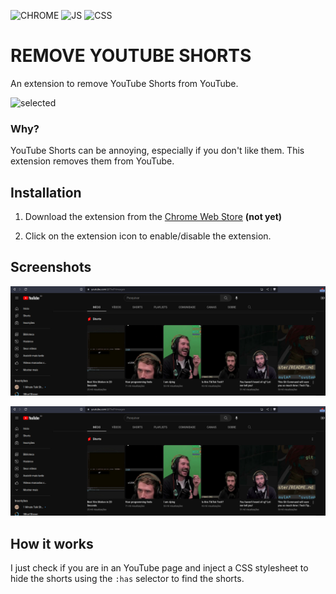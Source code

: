 
![CHROME](https://img.shields.io/static/v1?label=CHROME&labelColor=%23ffffff&message=EXTENSION&color=%23db0606&style=flat-square&logo=GOOGLECHROME&logoColor=%23fc1313)
![JS](https://img.shields.io/static/v1?label=BASIC&labelColor=%23ffffff&message=JAVASCRIPT&color=%23db0606&style=flat-square&logo=JAVASCRIPT&logoColor=%23fc1313)
![CSS](https://img.shields.io/static/v1?label=COOL&labelColor=%23ffffff&message=CSS&color=%23db0606&style=flat-square&logo=CSS3&logoColor=%23fc1313)


# REMOVE YOUTUBE SHORTS

An extension to remove YouTube Shorts from YouTube.

![selected](https://raw.githubusercontent.com/devlulcas/remove-youtube-shorts/main/.github/images/selected.png)

### Why?

YouTube Shorts can be annoying, especially if you don't like them. This extension removes them from YouTube.

## Installation

1. Download the extension from the [Chrome Web Store](https://chrome.google.com/webstore/) **(not yet)**

2. Click on the extension icon to enable/disable the extension.

## Screenshots

![off](https://raw.githubusercontent.com/devlulcas/remove-youtube-shorts/main/.github/images/off.png)


![on](https://raw.githubusercontent.com/devlulcas/remove-youtube-shorts/main/.github/images/off.png)

## How it works

I just check if you are in an YouTube page and inject a CSS stylesheet to hide the shorts using the `:has` selector to find the shorts.